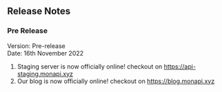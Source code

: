## Release Notes

### Pre Release
Version: Pre-release<br>
Date: 16th November 2022
1. Staging server is now officially online! checkout on https://api-staging.monapi.xyz
2. Our blog is now officially online! checkout on https://blog.monapi.xyz
